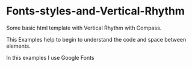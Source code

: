 Fonts-styles-and-Vertical-Rhythm
================================

Some basic html template with Vertical Rhythm with Compass. 

This Examples help to begin to understand the code and space between elements.

In this examples I use Google Fonts